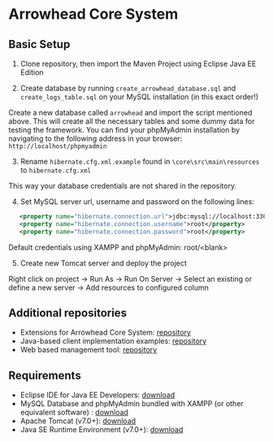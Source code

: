 # Arrowhead Core System

## Basic Setup

1. Clone repository, then import the Maven Project using Eclipse Java EE Edition

2. Create database by running `create_arrowhead_database.sql` and `create_logs_table.sql` on your MySQL installation (in this exact order!)

  Create a new database called `arrowhead` and import the script mentioned above. This will create all the necessary tables and some dummy data for testing the framework. You can find your phpMyAdmin installation by navigating to the following address in your browser: `http://localhost/phpmyadmin`

3. Rename `hibernate.cfg.xml.example` found in `\core\src\main\resources` to `hibernate.cfg.xml`

  This way your database credentials are not shared in the repository.

4. Set MySQL server url, username and password on the following lines:
  ```xml
     <property name="hibernate.connection.url">jdbc:mysql://localhost:3306/core</property>
     <property name="hibernate.connection.username">root</property>
     <property name="hibernate.connection.password">root</property>
  ```
  Default credentials using XAMPP and phpMyAdmin: root/\<blank\>

5. Create new Tomcat server and deploy the project

  Right click on project -> Run As -> Run On Server -> Select an existing or define a new server -> Add resources to configured column


## Additional repositories

* Extensions for Arrowhead Core System: [repository](https://github.com/pardavib/arrowhead-ext)
* Java-based client implementation examples: [repository](https://github.com/pardavib/arrowhead-client)
* Web based management tool: [repository](https://github.com/pardavib/arrowhead-web)

## Requirements

* Eclipse IDE for Java EE Developers: [download](https://www.eclipse.org/downloads/)
* MySQL Database and phpMyAdmin bundled with XAMPP (or other equivalent software) : [download](https://www.apachefriends.org/hu/download.html)
* Apache Tomcat (v7.0+): [download](http://tomcat.apache.org/)
* Java SE Runtime Environment (v7.0+): [download](http://www.oracle.com/technetwork/java/javase/downloads/index.html)
